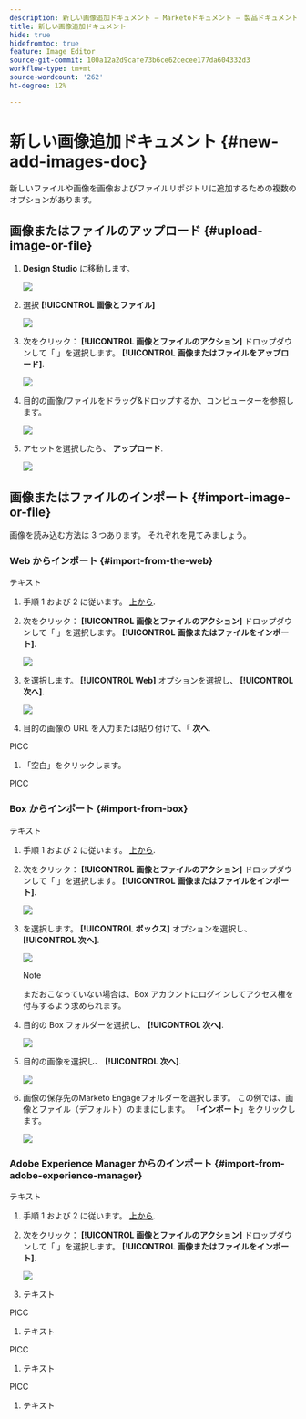 ```yaml
---
description: 新しい画像追加ドキュメント — Marketoドキュメント — 製品ドキュメント
title: 新しい画像追加ドキュメント
hide: true
hidefromtoc: true
feature: Image Editor
source-git-commit: 100a12a2d9cafe73b6ce62cecee177da604332d3
workflow-type: tm+mt
source-wordcount: '262'
ht-degree: 12%

---
```


# 新しい画像追加ドキュメント {#new-add-images-doc}

新しいファイルや画像を画像およびファイルリポジトリに追加するための複数のオプションがあります。

## 画像またはファイルのアップロード {#upload-image-or-file}

1. **Design Studio** に移動します。

   ![](assets/add-images-and-files-to-marketo-1.png)

1. 選択 **[!UICONTROL 画像とファイル]**

   ![](assets/add-images-and-files-to-marketo-2.png)

1. 次をクリック： **[!UICONTROL 画像とファイルのアクション]** ドロップダウンして「 」を選択します。 **[!UICONTROL 画像またはファイルをアップロード]**.

   ![](assets/add-images-and-files-to-marketo-3.png)

1. 目的の画像/ファイルをドラッグ&amp;ドロップするか、コンピューターを参照します。

   ![](assets/add-images-and-files-to-marketo-4.png)

1. アセットを選択したら、 **アップロード**.

   ![](assets/add-images-and-files-to-marketo-5.png)

## 画像またはファイルのインポート {#import-image-or-file}

画像を読み込む方法は 3 つあります。 それぞれを見てみましょう。

### Web からインポート {#import-from-the-web}

テキスト

1. 手順 1 および 2 に従います。 [上から](#upload-image-or-file).

1. 次をクリック： **[!UICONTROL 画像とファイルのアクション]** ドロップダウンして「 」を選択します。 **[!UICONTROL 画像またはファイルをインポート]**.

   ![](assets/add-images-and-files-to-marketo-6.png)

1. を選択します。 **[!UICONTROL Web]** オプションを選択し、 **[!UICONTROL 次へ]**.

   ![](assets/add-images-and-files-to-marketo-7.png)

1. 目的の画像の URL を入力または貼り付けて、「 **次へ**.

PICC

1. 「空白」をクリックします。

PICC

### Box からインポート {#import-from-box}

テキスト

1. 手順 1 および 2 に従います。 [上から](#upload-image-or-file).

1. 次をクリック： **[!UICONTROL 画像とファイルのアクション]** ドロップダウンして「 」を選択します。 **[!UICONTROL 画像またはファイルをインポート]**.

   ![](assets/add-images-and-files-to-marketo-10.png)

1. を選択します。 **[!UICONTROL ボックス]** オプションを選択し、 **[!UICONTROL 次へ]**.

   ![](assets/add-images-and-files-to-marketo-11.png)

   >[!NOTE]
   >
   >まだおこなっていない場合は、Box アカウントにログインしてアクセス権を付与するよう求められます。

1. 目的の Box フォルダーを選択し、 **[!UICONTROL 次へ]**.

   ![](assets/add-images-and-files-to-marketo-12.png)

1. 目的の画像を選択し、 **[!UICONTROL 次へ]**.

   ![](assets/add-images-and-files-to-marketo-13.png)

1. 画像の保存先のMarketo Engageフォルダーを選択します。 この例では、画像とファイル（デフォルト）のままにします。 「**インポート**」をクリックします。

   ![](assets/add-images-and-files-to-marketo-14.png)

### Adobe Experience Manager からのインポート {#import-from-adobe-experience-manager}

テキスト

1. 手順 1 および 2 に従います。 [上から](#upload-image-or-file).

1. 次をクリック： **[!UICONTROL 画像とファイルのアクション]** ドロップダウンして「 」を選択します。 **[!UICONTROL 画像またはファイルをインポート]**.

   ![](assets/add-images-and-files-to-marketo-15.png)

1. テキスト

PICC

1. テキスト

PICC

1. テキスト

PICC

1. テキスト
